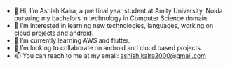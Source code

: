 - 👋 Hi, I’m Ashish Kalra, a pre final year student at Amity University, Noida pursuing my bachelors in technology in Computer Science domain.
- 👀 I’m interested in learning new technologies, languages, working on cloud projects and android.
- 🌱 I’m currently learning AWS and flutter.
- 💞️ I’m looking to collaborate on android and cloud based projects.
- 📫 You can reach to me at my email: ashish.kalra2000@gmail.com

<!---
akalra26/akalra26 is a ✨ special ✨ repository because its `README.md` (this file) appears on your GitHub profile.
You can click the Preview link to take a look at your changes.
--->
